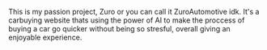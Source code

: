 This is my passion project, Zuro or you can call it ZuroAutomotive idk. It's a carbuying website thats using the power of AI to make the proccess of buying a car go quicker without being so stresful, overall giving an enjoyable experience.
